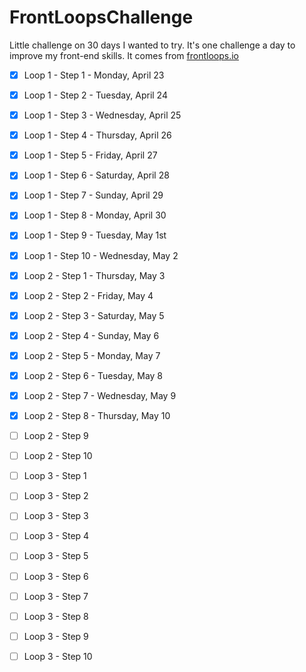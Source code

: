 # FrontLoopsChallenge

Little challenge on 30 days I wanted to try.
It's one challenge a day to improve my front-end skills.
It comes from [frontloops.io](http://frontloops.io/)

- [x] Loop 1 - Step 1 - Monday, April 23
- [x] Loop 1 - Step 2 - Tuesday, April 24
- [x] Loop 1 - Step 3 - Wednesday, April 25
- [x] Loop 1 - Step 4 - Thursday, April 26
- [x] Loop 1 - Step 5 - Friday, April 27
- [x] Loop 1 - Step 6 - Saturday, April 28
- [x] Loop 1 - Step 7 - Sunday, April 29
- [x] Loop 1 - Step 8 - Monday, April 30
- [x] Loop 1 - Step 9 - Tuesday, May 1st
- [x] Loop 1 - Step 10 - Wednesday, May 2
- [x] Loop 2 - Step 1 - Thursday, May 3
- [x] Loop 2 - Step 2 - Friday, May 4
- [x] Loop 2 - Step 3 - Saturday, May 5
- [x] Loop 2 - Step 4 - Sunday, May 6
- [x] Loop 2 - Step 5 - Monday, May 7
- [x] Loop 2 - Step 6 - Tuesday, May 8
- [x] Loop 2 - Step 7 - Wednesday, May 9
- [x] Loop 2 - Step 8 - Thursday, May 10
- [ ] Loop 2 - Step 9
- [ ] Loop 2 - Step 10
- [ ] Loop 3 - Step 1
- [ ] Loop 3 - Step 2
- [ ] Loop 3 - Step 3
- [ ] Loop 3 - Step 4
- [ ] Loop 3 - Step 5
- [ ] Loop 3 - Step 6
- [ ] Loop 3 - Step 7
- [ ] Loop 3 - Step 8
- [ ] Loop 3 - Step 9
- [ ] Loop 3 - Step 10

